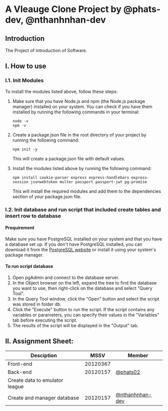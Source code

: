 
# A Vleauge Clone Project by @phats-dev, @nthanhnhan-dev
## Introduction
The Project of Introduction of Software.

## I. How to use
###  I.1. Init Modules
To install the modules listed above, follow these steps:  
<ol> 
<li>Make sure that you have Node.js and npm (the Node.js package manager) installed on your system. You can check if you have them installed by running the following commands in your terminal:  

```console 
node -v  
npm -v
```
<li>
Create a package.json file in the root directory of your project by running the following command:  

```console
npm init -y
```
This will create a package.json file with default values.
<li> 
Install the modules listed above by running the following command:  

```console
npm install cookie-parser express express-handlebars express-session jsonwebtoken multer passport passport-jwt pg-promise
```
This will install the required modules and add them to the dependencies section of your package.json file.</li>
</ol>  

### I.2. Init database and run script that included create tables and insert row to database   
#### Prequirement  
Make sure you have PostgreSQL installed on your system and that you have a database set up. If you don't have PostgreSQL installed, you can download it from the <a href='https://www.postgresql.org/'>PostgreSQL website</a> or install it using your system's package manager.  
#### To run script database
<ol>
<li>Open pgAdmin and connect to the database server.</li>
<li>In the Object browser on the left, expand the tree to find the database you want to use, then right-click on the database and select "Query Tool".</li>
<li>In the Query Tool window, click the "Open" button and select the script was stored in folder db.</li>
<li>Click the "Execute" button to run the script. If the script contains any variables or parameters, you can specify their values in the "Variables" tab before executing the script.</li>
<li>The results of the script will be displayed in the "Output" tab.</li>
</ol>  

## II. Assignment Sheet:
| Desciption | MSSV | Member|
| --- | ----------- |-------|
| Front-end | 20120367 |
| Back-end | 20120157 |<a href='https://github.com/phats02'>@phats02</a>|
|Create data to emulator league|||
|Create and manager database|20120157|<a href='https://github.com/nthanhnhan-dev'>@nthanhnhan-dev</a>|
